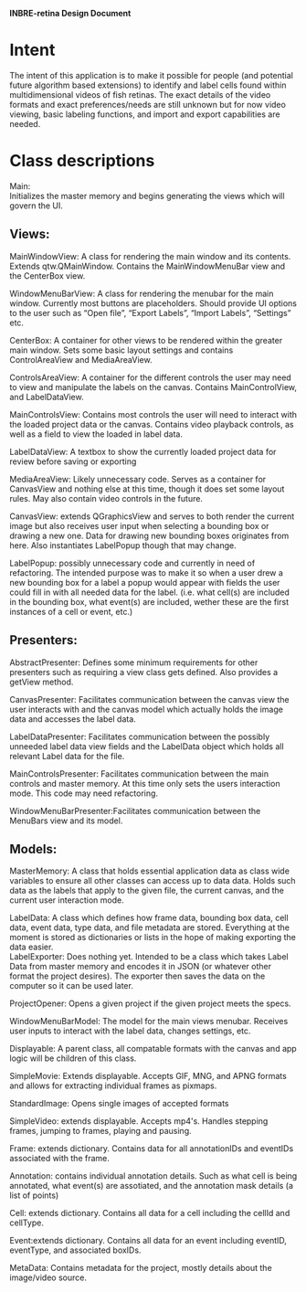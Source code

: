 **INBRE-retina Design Document**

# Intent

The intent of this application is to make it possible for people (and potential future algorithm based extensions) to identify and label cells found within multidimensional videos of fish retinas. The exact details of the video formats and exact preferences/needs are still unknown but for now video viewing, basic labeling functions, and import and export capabilities are needed.

# Class descriptions

Main:  
Initializes the master memory and begins generating the views which will govern the UI.

## Views:

MainWindowView: A class for rendering the main window and its contents. Extends qtw.QMainWindow. Contains the MainWindowMenuBar view and the CenterBox view.

WindowMenuBarView: A class for rendering the menubar for the main window. Currently most buttons are placeholders. Should provide UI options to the user such as “Open file”, “Export Labels”, “Import Labels”, “Settings” etc.

CenterBox: A container for other views to be rendered within the greater main window. Sets some basic layout settings and contains ControlAreaView and MediaAreaView.

ControlsAreaView: A container for the different controls the user may need to view and manipulate the labels on the canvas. Contains MainControlView, and LabelDataView.

MainControlsView: Contains most controls the user will need to interact with the loaded project data or the canvas. Contains video playback controls, as well as a field to view the loaded in label data.

LabelDataView: A textbox to show the currently loaded project data for review before saving or exporting

MediaAreaView: Likely unnecessary code. Serves as a container for CanvasView and nothing else at this time, though it does set some layout rules. May also contain video controls in the future.

CanvasView: extends QGraphicsView and serves to both render the current image but also receives user input when selecting a bounding box or drawing a new one. Data for drawing new bounding boxes originates from here. Also instantiates LabelPopup though that may change.

LabelPopup: possibly unnecessary code and currently in need of refactoring. The intended purpose was to make it so when a user drew a new bounding box for a label a popup would appear with fields the user could fill in with all needed data for the label. (i.e. what cell(s) are included in the bounding box, what event(s) are included, wether these are the first instances of a cell or event, etc.)

## Presenters:

AbstractPresenter: Defines some minimum requirements for other presenters such as requiring a view class gets defined. Also provides a getView method.

CanvasPresenter: Facilitates communication between the canvas view the user interacts with and the canvas model which actually holds the image data and accesses the label data.

LabelDataPresenter: Facilitates communication between the possibly unneeded label data view fields and the LabelData object which holds all relevant Label data for the file.

MainControlsPresenter: Facilitates communication between the main controls and master memory. At this time only sets the users interaction mode. This code may need refactoring.

WindowMenuBarPresenter:Facilitates communication between the MenuBars view and its model. 

## Models:

MasterMemory: A class that holds essential application data as class wide variables to ensure all other classes can access up to data data. Holds such data as the labels that apply to the given file, the current canvas, and the current user interaction mode.

LabelData: A class which defines how frame data, bounding box data, cell data, event data, type data, and file metadata are stored. Everything at the moment is stored as dictionaries or lists in the hope of making exporting the data easier.  
LabelExporter: Does nothing yet. Intended to be a class which takes Label Data from master memory and encodes it in JSON (or whatever other format the project desires). The exporter then saves the data on the computer so it can be used later.

ProjectOpener: Opens a given project if the given project meets the specs.

WindowMenuBarModel: The model for the main views menubar. Receives user inputs to interact with the label data, changes settings, etc. 

Displayable: A parent class, all compatable formats with the canvas and app logic will be children of this class.

SimpleMovie: Extends displayable. Accepts GIF, MNG, and APNG formats and allows for extracting individual frames as pixmaps.

StandardImage: Opens single images of accepted formats

SimpleVideo: extends displayable. Accepts mp4's. Handles stepping frames, jumping to frames, playing and pausing.

Frame: extends dictionary. Contains data for all annotationIDs and eventIDs associated with the frame.

Annotation: contains individual annotation details. Such as what cell is being annotated, what event(s) are assotiated, and the annotation mask details (a list of points)

Cell: extends dictionary. Contains all data for a cell including the cellId and cellType.

Event:extends dictionary. Contains all data for an event including eventID, eventType, and associated boxIDs.

MetaData: Contains metadata for the project, mostly details about the image/video source.